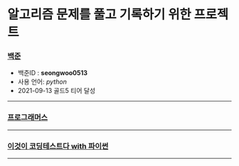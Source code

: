 # 알고리즘 문제를 풀고 기록하기 위한 프로젝트

### [백준](https://github.com/seong-wooo/Algorithm_Study/tree/main/%EB%B0%B1%EC%A4%80)
- 백준ID : **seongwoo0513**
- 사용 언어: *python*
- 2021-09-13 골드5 티어 달성

___

### [프로그래머스](https://github.com/seong-wooo/Algorithm_Study/tree/main/%ED%94%84%EB%A1%9C%EA%B7%B8%EB%9E%98%EB%A8%B8%EC%8A%A4)

___

### [이것이 코딩테스트다 with 파이썬](https://github.com/seong-wooo/Algorithm_Study/tree/main/%EC%9D%B4%EC%BD%94%ED%85%8C2021)

---